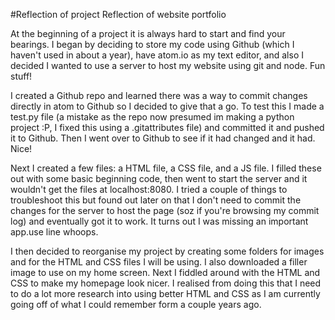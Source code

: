 #Reflection of project
Reflection of website portfolio

At the beginning of a project it is always hard to start and find your bearings. I began by deciding to store my code using Github (which I haven't used in about a year), have atom.io as my text editor, and also I decided I wanted to use a server to host my website using git and node. Fun stuff!

I created a Github repo and learned there was a way to commit changes directly in atom to Github so I decided to give that a go. To test this I made a test.py file (a mistake as the repo now presumed im making a python project :P, I fixed this using a .gitattributes file) and committed it and pushed it to Github. Then I went over to Github to see if it had changed and it had. Nice!

Next I created a few files: a HTML file, a CSS file, and a JS file. I filled these out with some basic beginning code, then went to start the server and it wouldn't get the files at localhost:8080. I tried a couple of things to troubleshoot this but found out later on that I don't need to commit the changes for the server to host the page (soz if you're browsing my commit log) and eventually got it to work. It turns out I was missing an important app.use line whoops.

I then decided to reorganise my project by creating some folders for images and for the HTML and CSS files I will be using. I also downloaded a filler image to use on my home screen. Next I fiddled around with the HTML and CSS to make my homepage look nicer. I realised from doing this that I need to do a lot more research into using better HTML and CSS as I am currently going off of what I could remember form a couple years ago.
